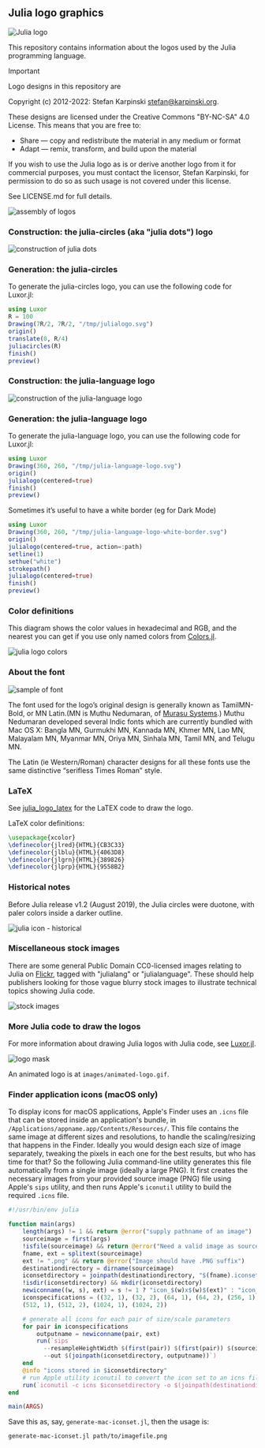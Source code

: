 ## Julia logo graphics

![Julia logo](images/julia-language-logo-white-border.svg)

This repository contains information about the logos used by the Julia programming language.

>[!IMPORTANT]
>Logo designs in this repository are 
>
>Copyright (c) 2012-2022: Stefan Karpinski <stefan@karpinski.org>. 
>
>These designs are licensed under the Creative Commons "BY-NC-SA" 4.0 License. This means that you are free to:
>- Share — copy and redistribute the material in any medium or format
>- Adapt — remix, transform, and build upon the material
>
>If you wish to use the Julia logo as is or derive another logo from it for commercial purposes, you must contact the licensor, Stefan Karpinski, for permission to do so as such usage is not covered under this license.
>
>See LICENSE.md for full details.

![assembly of logos](images/logos-assemble.png)

### Construction: the julia-circles (aka "julia dots") logo

![construction of julia dots](images/julialogo-construction.svg)

### Generation: the julia-circles

To generate the julia-circles logo, you can use the following code for Luxor.jl:

```julia
using Luxor
R = 100
Drawing(7R/2, 7R/2, "/tmp/julialogo.svg")
origin()
translate(0, R/4)
juliacircles(R)
finish()
preview()
```

### Construction: the julia-language logo

![construction of the julia-language logo](images/julialanguagelogo-construction.svg)

### Generation: the julia-language logo

To generate the julia-language logo, you can use the following code for Luxor.jl:

```julia
using Luxor
Drawing(360, 260, "/tmp/julia-language-logo.svg")
origin()
julialogo(centered=true)
finish()
preview()
```

Sometimes it’s useful to have a white border (eg for Dark Mode)

```julia
using Luxor
Drawing(360, 260, "/tmp/julia-language-logo-white-border.svg")
origin()
julialogo(centered=true, action=:path)
setline(1)
sethue("white")
strokepath()
julialogo(centered=true)
finish()
preview()
```

### Color definitions

This diagram shows the color values in hexadecimal and RGB, and the nearest you can get if you use only named colors from [Colors.jl](https://github.com/JuliaGraphics/Colors.jl).

![julia logo colors](images/julia-colors.svg)

### About the font

![sample of font](images/fontsample.png)

The font used for the logo’s original design is generally known as TamilMN-Bold, or MN Latin.(MN is Muthu Nedumaran, of [Murasu Systems](http://murasu.com).) Muthu Nedumaran developed several Indic fonts which are currently bundled with Mac OS X: Bangla MN, Gurmukhi MN, Kannada MN, Khmer MN, Lao MN, Malayalam MN, Myanmar MN, Oriya MN, Sinhala MN, Tamil MN, and Telugu MN.

The Latin (ie Western/Roman) character designs for all these fonts use the same distinctive “serifless Times Roman” style.

### LaTeX

See [julia_logo_latex](https://github.com/vancleve/julia_logo_latex) for the LaTEX code to draw the logo.

LaTeX color definitions:

```latex
\usepackage{xcolor}
\definecolor{jlred}{HTML}{CB3C33}
\definecolor{jlblu}{HTML}{4063D8}
\definecolor{jlgrn}{HTML}{389826}
\definecolor{jlprp}{HTML}{9558B2}
```

### Historical notes

Before Julia release v1.2 (August 2019), the Julia circles were duotone, with paler colors inside a darker outline.

![julia icon - historical](images/julia-icons-history.png)

### Miscellaneous stock images

There are some general Public Domain CC0-licensed images relating to Julia on [Flickr](https://www.flickr.com/search/?text=julialanguage), tagged with "julialang" or "julialanguage". These should help publishers looking for those vague blurry stock images to illustrate technical topics showing Julia code.

![stock images](images/stock-images.png)

### More Julia code to draw the logos

For more information about drawing Julia logos with Julia code, see [Luxor.jl](https://github.com/JuliaGraphics/Luxor.jl).

![logo mask](images/julia-logo-mask.png)

An animated logo is at `images/animated-logo.gif`.

### Finder application icons (macOS only)

To display icons for macOS applications, Apple's Finder uses an `.icns` file that can be stored inside an application's bundle, in `/Applications/appname.app/Contents/Resources/`. This file contains the same image at different sizes and resolutions, to handle the scaling/resizing that happens in the Finder. Ideally you would design each size of image separately, tweaking the pixels in each one for the best results, but who has time for that? So the following Julia command-line utility generates this file automatically from a single image (ideally a large PNG). It first creates the necessary images from your provided source image (PNG) file using Apple's `sips` utility, and then runs Apple's `iconutil` utility to build the required `.icns` file.

```julia
#!/usr/bin/env julia

function main(args)
    length(args) != 1 && return @error("supply pathname of an image")
    sourceimage = first(args)
    !isfile(sourceimage) && return @error("Need a valid image as source material")
    fname, ext = splitext(sourceimage)
    ext != ".png" && return @error("Image should have .PNG suffix")
    destinationdirectory = dirname(sourceimage)
    iconsetdirectory = joinpath(destinationdirectory, "$(fname).iconset")
    !isdir(iconsetdirectory) && mkdir(iconsetdirectory)
    newiconname((w, s), ext) = s != 1 ? "icon_$(w)x$(w)$(ext)" : "icon_$(w÷2)x$(w÷2)@2x$(ext)"
    iconspecifications = ((32, 1), (32, 2), (64, 1), (64, 2), (256, 1), (256, 2),
    (512, 1), (512, 2), (1024, 1), (1024, 2))

    # generate all icons for each pair of size/scale parameters
    for pair in iconspecifications
        outputname = newiconname(pair, ext)
        run(`sips
          --resampleHeightWidth $(first(pair)) $(first(pair)) $(sourceimage)
          --out $(joinpath(iconsetdirectory, outputname))`)
    end
    @info "icons stored in $iconsetdirectory"
    # run Apple utility iconutil to convert the icon set to an icns file
    run(`iconutil -c icns $iconsetdirectory -o $(joinpath(destinationdirectory, fname)).icns`)
end

main(ARGS)
```

Save this as, say, `generate-mac-iconset.jl`, then the usage is:

```
generate-mac-iconset.jl path/to/imagefile.png
```
